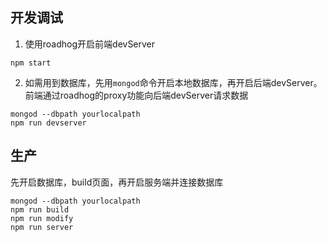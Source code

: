 ## 开发调试
1. 使用roadhog开启前端devServer
```
npm start
```
2. 如需用到数据库，先用`mongod`命令开启本地数据库，再开启后端devServer。前端通过roadhog的proxy功能向后端devServer请求数据
```
mongod --dbpath yourlocalpath
npm run devserver
```

## 生产
先开启数据库，build页面，再开启服务端并连接数据库
```
mongod --dbpath yourlocalpath
npm run build
npm run modify
npm run server
```